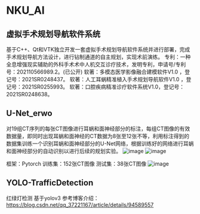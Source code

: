 # NKU_AI
## 虚拟手术规划导航软件系统
基于C++、Qt和VTK独立开发一套虚拟手术规划导航软件系统并进行部署，完成手术规划导航方法设计，进行钻制通道的自主规划，实现术前演练。
专利：一种全息增强现实辅助的外科手术术中人机交互诊疗技术，发明专利，申请号/专利号：202110566989.2。(已公开)
软著：多模态医学影像融合建模软件V1.0 ，登记号：2021SR0248437。
软著：人工耳蜗精准植入手术规划导航软件V1.0 ，登记号：2021SR0255993。
软著：口腔疾病精准诊疗软件系统V1.0，登记号：2021SR0248638。
## U-Net_erwo
对19组CT序列的每张CT图像进行耳蜗和面神经部分的标注，每组CT图像的有效数据量，即同时出现耳蜗和面神经的CT数据为8张至12张不等，利用标注得到的数据集训练一个识别耳蜗和面神经部分的U-Net网络，根据训练好的网络进行耳蜗和面神经部分的自动识别以进行后续的规划实验。
![image](https://user-images.githubusercontent.com/61179305/158023403-dbd3f0d6-4378-4a94-8b12-ff39f32fe9eb.png)
![image](https://user-images.githubusercontent.com/61179305/158023459-a3067368-b74f-419b-84d7-c5fd6fa98d8c.png)

框架：Pytorch
训练集：152张CT图像
测试集：38张CT图像
![image](https://user-images.githubusercontent.com/61179305/158023481-9fceb816-0586-4772-ab8b-843c9a52295a.png)

## YOLO-TrafficDetection
红绿灯检测
基于yolov3
参考博客介绍：https://blog.csdn.net/qq_37221167/article/details/94589557
